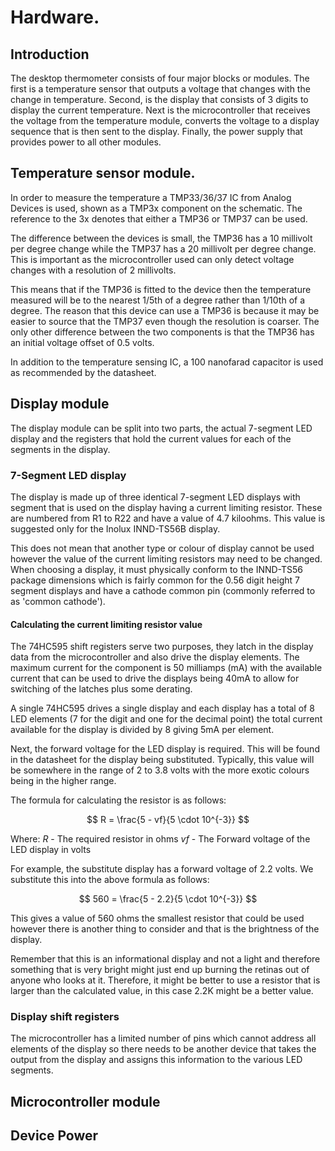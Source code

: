 # Hardware.

## Introduction
The desktop thermometer consists of four major blocks or modules. The first is a temperature sensor that outputs a voltage that changes with the change in temperature. Second, is the display that consists of 3 digits to display the current temperature. Next is the microcontroller that receives the voltage from the temperature module, converts the voltage to a display sequence that is then sent to the display. Finally, the power supply that provides power to all other modules.

## Temperature sensor module.
In order to measure the temperature a TMP33/36/37 IC from Analog Devices is used, shown as a TMP3x component on the schematic. The reference to the 3x denotes that either a TMP36 or TMP37 can be used.

The difference between the devices is small, the TMP36 has a 10 millivolt per degree change while the TMP37 has a 20 millivolt per degree change. This is important as the microcontroller used can only detect voltage changes with a resolution of 2 millivolts. 

This means that if the TMP36 is fitted to the device then the temperature measured will be to the nearest 1/5th of a degree rather than 1/10th of a degree. The reason that this device can use a TMP36 is because it may be easier to source that the TMP37 even though the resolution is coarser. The only other difference between the two components is that the TMP36 has an initial voltage offset of 0.5 volts.

In addition to the temperature sensing IC, a 100 nanofarad capacitor is used as recommended by the datasheet.

## Display module
The display module can be split into two parts, the actual 7-segment LED display and the registers that hold the current values for each of the segments in the display. 

### 7-Segment LED display
The display is made up of three identical 7-segment LED displays with segment that is used on the display having a current limiting resistor. These are numbered from R1 to R22 and have a value of 4.7 kiloohms. This value is suggested only for the Inolux INND-TS56B display. 

This does not mean that another type or colour of display cannot be used however the value of the current limiting resistors may need to be changed. When choosing a display, it must physically conform to the INND-TS56 package dimensions which is fairly common for the 0.56 digit height 7 segment displays and have a cathode common pin (commonly referred to as 'common cathode').

#### Calculating the current limiting resistor value
The 74HC595 shift registers serve two purposes, they latch in the display data from the microcontroller and also drive the display elements. The maximum current for the component is 50 milliamps (mA) with the available current that can be used to drive the displays being 40mA to allow for switching of the latches plus some derating.

A single 74HC595 drives a single display and each display has a total of 8 LED elements (7 for the digit and one for the decimal point) the total current available for the display is divided by 8 giving 5mA per element.

Next, the forward voltage for the LED display is required. This will be found in the datasheet for the display being substituted. Typically, this value will be somewhere in the range of 2 to 3.8 volts with the more exotic colours being in the higher range.

The formula for calculating the resistor is as follows:

$$
R = \frac{5 - vf}{5 \cdot 10^{-3}}
$$

Where:
$R$ - The required resistor in ohms
$vf$ - The Forward voltage of the LED display in volts


For example, the substitute display has a forward voltage of 2.2 volts. We substitute this into the above formula as follows:

$$
560 = \frac{5 - 2.2}{5 \cdot 10^{-3}}
$$

This gives a value of 560 ohms the smallest resistor that could be used however there is another thing to consider and that is the brightness of the display. 

Remember that this is an informational display and not a light and therefore something that is very bright might just end up burning the retinas out of anyone who looks at it. Therefore, it might be better to use a resistor that is larger than the calculated value, in this case 2.2K might be a better value.


### Display shift registers
The microcontroller has a limited number of pins which cannot address all elements of the display so there needs to be another device that takes the output from the display and assigns this information to the various LED segments.



## Microcontroller module



## Device Power

